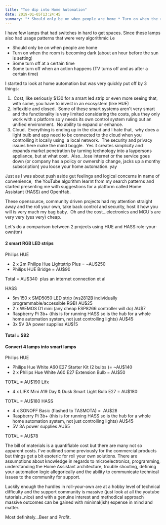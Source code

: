 ```yaml
---
title: "Toe dip into Home Automation"
date: 2019-01-05T13:24:45
summary: "* Should only be on when people are home * Turn on when the room is becoming dark (about an hour before the sun is setting) * Some turn off..."
---
```

I have few lamps that had switches in hard to get spaces. Since these lamps also had usage patterns that were very algorithmic i.e

* Should only be on when people are home
* Turn on when the room is becoming dark (about an hour before the sun is setting)
* Some turn off at a certain time
* Some turn off when an action happens (TV turns off and as after a certain time)


I started to look at home automation but was very quickly put off by 3 things:
1.  Cost, like seriously $130 for a smart led strip or even more seeing that, with some, you have to invest in an ecosystem (like HUE)
2. Inflexible and closed.  Some of these smart systems aren't very smart and the functionality is very limited considering the costs, plus they only work with x platform so y needs its own control system ruling out an unified environment.  No ability to expand or enhance.
3. Cloud.  Everything is ending up in the cloud and I hate that,  why does a light bulb and app need to be connected to the cloud when you controlling it locally using  a local network.  The security and privacy issues here make the mind boggle.  Yes it creates simplicity and expands market penetration by turning technology into a laypersons appliance, but at what cost.  Also...lose internet or the service goes down (or company has a policy or ownership change, jacks up a monthy subscription) you loose your home automation. yay


Just as I was about push aside gut feelings and logical concerns in name of convenience,  the YouTube algorithm learnt from my search patterns and started presenting me with suggestions for a platform called Home Assistant (HASS) and OpenHab.

These opensource, community driven projects had my attention straight away and the roll your own, take back control and security, host it how you will is very much my bag baby.  Oh and the cost...electronics and MCU's are very very (yes very) cheap.

Let's do a comparison between 2 projects using HUE and HASS role-your-own(tm)
#### 2 smart RGB LED strips


Philips HUE
* 2 x 2m Philips Hue Lightstrip Plus = ~AU$250
* Philips HUE Bridge = AU$90


Total = AU$340  plus an internet connection et al

HASS
* 5m 150 x SMD5050 LED strip (ws2812B individually programmable/accessible RGB) AU$25
* 2 x WEMOS D1 mini (any cheap ESP8266 controller will do) AU$7
* Raspberry Pi 3b+ (this is for running HASS so is the hub for a whole home automation system, not just controlling lights) AU$45
* 3x 5V 3A power supplies AU$15


#### Total = $92


#### Convert 4 lamps into smart lamps


Philips HUE
* Philips Hue White A60 E27 Starter Kit (2 bulbs )= ~AU$140
* 2 x Philips Hue White A60 E27 Extension Bulb = AU$50


TOTAL = AU$190
Lifx
* 4 x LIFX Mini A19 Day & Dusk Smart Light Bulb E27 = AU$180


TOTAL = AU$180
HASS
* 4 x SONOFF Basic (flashed to TASMOTA) =  AU$28
* Raspberry Pi 3b+ (this is for running HASS so is the hub for a whole home automation system, not just controlling lights) AU$45
* 5V 3A power supplies AU$5


TOTAL = AU$78

The bill of materials is a quantifiable cost but there are many not so apparent costs. I've outlined some previously for the commercial products but things get a bit esoteric for roll your own solutions. There are assumptions about knowledge in regards to microelectronics, programming, understanding the Home Assistant architecture, trouble shooting, defining your automation logic allegorically and the ability to communicate technical issues to the community for support.

Luckily enough the hurdles in roll-your-own are at a hobby level of technical difficulty and the support community is massive (just look at all the youtube tutorials..nice) and with a genuine interest and methodical approach massive outcomes can be gained with minimal(ish) expense in mind and matter.

Most definitely...Beer and Profit.